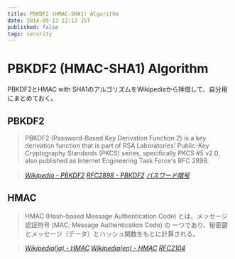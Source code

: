 ```yaml
---
title: PBKDF2 (HMAC-SHA1) Algorithm
date: 2014-05-13 12:13 JST
published: false
tags: security
---
```


# PBKDF2 (HMAC-SHA1) Algorithm

PBKDF2とHMAC with SHA1のアルゴリズムをWikipediaから拝借して、自分用にまとめておく。

## PBKDF2
  > PBKDF2 (Password-Based Key Derivation Function 2) is a key derivation function that is part of RSA Laboratories'
  > Public-Key Cryptography Standards (PKCS) series, specifically PKCS #5 v2.0,
  > also published as Internet Engineering Task Force's RFC 2898.

  > <cite>[Wikipedia - PBKDF2](http://en.wikipedia.org/wiki/PBKDF2 "Wikipedia PBKDF2")</cite>
  > <cite>[RFC2898 - PBKDF2](http://tools.ietf.org/html/rfc2898#section-5.2 "RFC of PBKDF2")</cite>
  > <cite>[パスワード暗号](http://sehermitage.web.fc2.com/crypto/pwdcrypt.html)</cite>

## HMAC
  > HMAC (Hash-based Message Authentication Code) とは、メッセージ認証符号 (MAC; Message Authentication Code) の
  > 一つであり、秘密鍵とメッセージ（データ）とハッシュ関数をもとに計算される。

  > <cite>[Wikipedia(ja) - HMAC](http://ja.wikipedia.org/wiki/HMAC "Wikipedia HMAC Japanese")</cite>
  > <cite>[Wikipedia(en) - HMAC](http://en.wikipedia.org/wiki/HMAC "Wikipedia HMAC English")</cite>
  > <cite>[RFC2104](http://tools.ietf.org/html/rfc2104 "RFC of HMAC")</cite>

